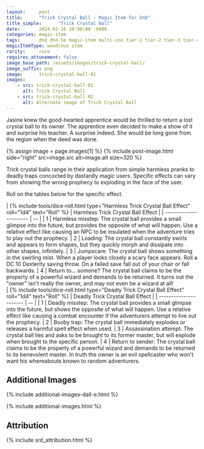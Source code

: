 ```yaml
---
layout:     post
title:      "Trick Crystal Ball - Magic Item for DnD"
title_simple:      "Trick Crystal Ball"
date:       2024-01-16 10:00:00 -0400
categories: magic-item
tags:       dnd dnd-5e magic-item multi-use tier-1 tier-2 tier-3 tier-4
magicItemType: wondrous item
rarity:     rare
requires_attunement: false
image_base_path: /assets/images/trick-crystal-ball/
image_suffix: png
image:      trick-crystal-ball-01
images:
    - src: trick-crystal-ball-01
      alt: Trick Crystal Ball
    - src: trick-crystal-ball-02
      alt: Alternate image of Trick Crystal Ball
---
```


<p class="read-aloud">
    Jasine knew the good-hearted apprentice would be thrilled to return a lost crystal ball to its owner. The apprentice even decided to make a show of it and surprise his teacher. A surprise indeed. She would be long gone from the region when the deed was done.
</p>

{% assign image = page.images[1] %}
{% include post-image.html side="right" src=image.src alt=image.alt size=320 %}

Trick crystal balls range in their application from simple harmless pranks to deadly traps concocted by dastardly magic users. Specific effects can vary from showing the wrong prophecy to exploding in the face of the user.

Roll on the tables below for the specific effect.

<div markdown="block" class="roll-table js-autoroll js-roll-table">
| {% include tools/dice-roll.html type="Harmless Trick Crystal Ball Effect" roll="1d4" text="Roll" %} | Harmless Trick Crystal Ball Effect |
| ---------------------- | -- |
| 1 | Harmless misstep: The crystal ball provides a small glimpse into the future, but provides the opposite of what will happen. Use a relative effect like causing an NPC to be insulated when the adventure tries to play out the prophecy.
| 2 | Loading: The crystal ball constantly swirls and appears to form shapes, but they quickly morph and dissipate into other shapes, infinitely.
| 3 | Jumpscare: The crystal ball shows something in the swirling mist. When a player looks closely a scary face appears. Roll a DC 10 Dexterity saving throw. On a failed save fall out of your chair or fall backwards.
| 4 | Return to... somone? The crystal ball claims to be the property of a powerful wizard and demands to be returned. It turns out the "owner" isn't really the owner, and may not even be a wizard at all!

</div>

<div markdown="block" class="roll-table js-autoroll js-roll-table">
| {% include tools/dice-roll.html type="Deadly Trick Crystal Ball Effect" roll="1d4" text="Roll" %} | Deadly Trick Crystal Ball Effect |
| ---------------------- | -- |
| 1 | Deadly misstep: The crystal ball provides a small glimpse into the future, but shows the opposite of what will happen. Use a relative effect like causing a combat encounter if the adventurers attempt to live out the prophecy.
| 2 | Booby trap: The crystal ball immediately explodes or releases a harmful spell effect when used.
| 3 | Assassination attempt: The crystal ball lies and asks to be brought to its former master, but will explode when brought to the specific person.
| 4 | Return to sender: The crystal ball claims to be the property of a powerful wizard and demands to be returned to its benevolent master. In truth the owner is an evil spellcaster who won't want his whereabouts known to random adventurers.

</div>


## Additional Images

{% include additional-images-dall-e.html %}

{% include additional-images.html %}


## Attribution

{% include srd_attribution.html %}
